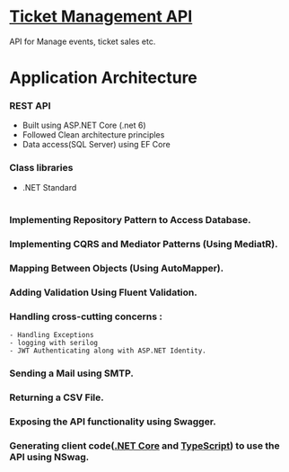 # [Ticket Management API](https://ticketdotnetapi.azurewebsites.net/swagger/index.html)
API for Manage events, ticket sales etc.

# Application Architecture
### REST API 
- Built using ASP.NET Core (.net 6)
- Followed Clean architecture principles 
- Data access(SQL Server) using EF Core
### Class libraries
- .NET Standard

#
### Implementing Repository Pattern to Access Database.
### Implementing CQRS and Mediator Patterns (Using MediatR).
### Mapping Between Objects (Using AutoMapper). 
### Adding Validation Using Fluent Validation.
### Handling cross-cutting concerns : 
    - Handling Exceptions 
    - logging with serilog 
    - JWT Authenticating along with ASP.NET Identity.
### Sending a Mail using SMTP.
### Returning a CSV File.
### Exposing the API functionality using Swagger.
### Generating client code([.NET Core](https://github.com/nadamhmudd/Ticket-Management-API/blob/master/UI/CSharpServiceClient.cs) and [TypeScript](https://github.com/nadamhmudd/Ticket-Management-API/blob/master/UI/TypeScriptServiceClient.cs)) to use the API using NSwag.
